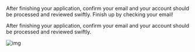 <!--title={Confirm your email with Twitter}-->

After finishing your application, confirm your email and your account should be processed and reviewed swiftly. Finish up by checking your email!

After finishing your application, confirm your email and your account should be processed and reviewed swiftly. 


![img](https://lh4.googleusercontent.com/8BKvmctSfLQEKERSZIc9_3jKl7lnpkRJO3736TBuIkfwBzZhkZMmPL8hUnNjrCf27SqX1iZaHOv1RBrNfB2V1990cl9z35ojA-RjoDnN0vgn5XWuDhwMjpbbhHLj5J1qcuq4M2KSC4g)